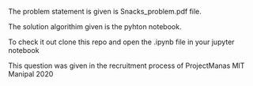 The problem statement is given is Snacks_problem.pdf file.

The solution algorithim given is the pyhton notebook.

To check it out clone this repo and open the .ipynb file in your jupyter notebook

This question was given in the recruitment process of ProjectManas MIT Manipal 2020
